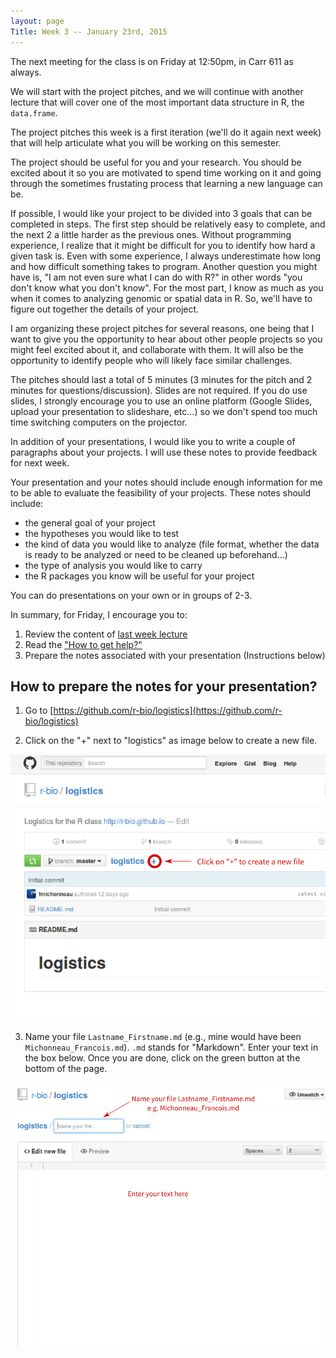 ```yaml
---
layout: page
Title: Week 3 -- January 23rd, 2015
---
```


The next meeting for the class is on Friday at 12:50pm, in Carr 611 as always.

We will start with the project pitches, and we will continue with another
lecture that will cover one of the most important data structure in R, the
`data.frame`.

The project pitches this week is a first iteration (we'll do it again next week)
that will help articulate what you will be working on this semester.

The project should be useful for you and your research. You should be excited
about it so you are motivated to spend time working on it and going through the
sometimes frustating process that learning a new language can be.

If possible, I would like your project to be divided into 3 goals that can be
completed in steps. The first step should be relatively easy to complete, and
the next 2 a little harder as the previous ones. Without programming experience,
I realize that it might be difficult for you to identify how hard a given task
is. Even with some experience, I always underestimate how long and how difficult
something takes to program. Another question you might have is, "I am not even
sure what I can do with R?" in other words "you don't know what you don't
know". For the most part, I know as much as you when it comes to analyzing
genomic or spatial data in R. So, we'll have to figure out together the details
of your project.

I am organizing these project pitches for several reasons, one being that I want
to give you the opportunity to hear about other people projects so you might
feel excited about it, and collaborate with them. It will also be the
opportunity to identify people who will likely face similar challenges.

The pitches should last a total of 5 minutes (3 minutes for the pitch and 2
minutes for questions/discussion). Slides are not required. If you do use
slides, I strongly encourage you to use an online platform (Google Slides,
upload your presentation to slideshare, etc...) so we don't spend too much time
switching computers on the projector.

In addition of your presentations, I would like you to write a couple of
paragraphs about your projects. I will use these notes to provide feedback for
next week.

Your presentation and your notes should include enough information for me to be
able to evaluate the feasibility of your projects. These notes should include:
- the general goal of your project
- the hypotheses you would like to test
- the kind of data you would like to analyze (file format, whether the data is
  ready to be analyzed or need to be cleaned up beforehand...)
- the type of analysis you would like to carry
- the R packages you know will be useful for your project

You can do presentations on your own or in groups of 2-3.

In summary, for Friday, I encourage you to:

1. Review the content of [last week lecture](/01-intro-R)
1. Read the ["How to get help?"](/seeking-help)
1. Prepare the notes associated with your presentation (Instructions below)

## How to prepare the notes for your presentation?

1. Go to
   [https://github.com/r-bio/logistics](https://github.com/r-bio/logistics)

2. Click on the "+" next to "logistics" as image below to create a new file.

![step 1](img/step1_edit.png)

3. Name your file `Lastname_Firstname.md` (e.g., mine would have been
   `Michonneau_Francois.md`). `.md` stands for "Markdown". Enter your text in
   the box below. Once you are done, click on the green button at the bottom of
   the page.

![step 2](img/step2_edit.png)
